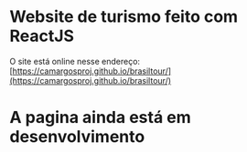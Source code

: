 # Website de turismo feito com ReactJS

O site está online nesse endereço: [https://camargosproj.github.io/brasiltour/](https://camargosproj.github.io/brasiltour/)

# A pagina ainda está em desenvolvimento
